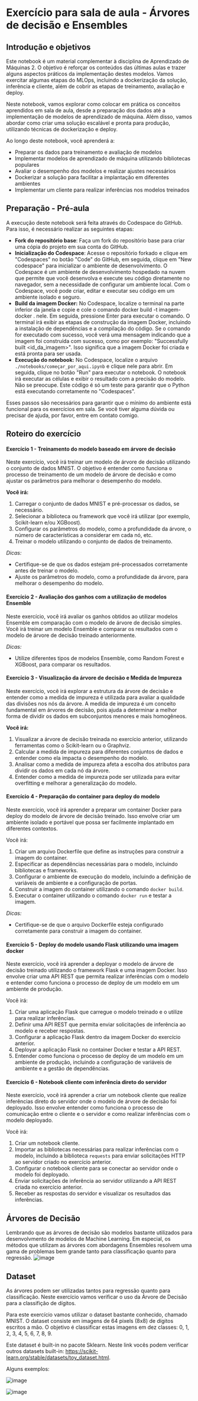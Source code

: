 # Exercício para sala de aula - Árvores de decisão e Ensembles

## Introdução e objetivos
Este notebook é um material complementar à disciplina de Aprendizado de Máquinas 2. O objetivo é reforçar os conteúdos das últimas aulas e trazer alguns aspectos práticos da implementação destes modelos. Vamos exercitar algumas etapas do MLOps, incluindo a dockerização da solução, inferência e cliente, além de cobrir as etapas de treinamento, avaliação e deploy.

Neste notebook, vamos explorar como colocar em prática os conceitos aprendidos em sala de aula, desde a preparação dos dados até a implementação de modelos de aprendizado de máquina. Além disso, vamos abordar como criar uma solução escalável e pronta para produção, utilizando técnicas de dockerização e deploy.

Ao longo deste notebook, você aprenderá a:
- Preparar os dados para treinamento e avaliação de modelos
- Implementar modelos de aprendizado de máquina utilizando bibliotecas populares
- Avaliar o desempenho dos modelos e realizar ajustes necessários
- Dockerizar a solução para facilitar a implantação em diferentes ambientes
- Implementar um cliente para realizar inferências nos modelos treinados

## Preparação - Pré-aula
A execução deste notebook será feita através do Codespace do GitHub. Para isso, é necessário realizar as seguintes etapas:
- **Fork do repositório base**: Faça um fork do repositório base para criar uma cópia do projeto em sua conta do GitHub.
- **Inicialização do Codespace**: Acesse o repositório forkado e clique em "Codespaces" no botão "Code" do GitHub, em seguida, clique em "New codespace" para inicializar o ambiente de desenvolvimento. O Codespace é um ambiente de desenvolvimento hospedado na nuvem que permite que você desenvolva e execute seu código diretamente no navegador, sem a necessidade de configurar um ambiente local. Com o Codespace, você pode criar, editar e executar seu código em um ambiente isolado e seguro.
- **Build da imagem Docker:** No Codespace, localize o terminal na parte inferior da janela e copie e cole o comando docker build -t imagem-docker . nele. Em seguida, pressione Enter para executar o comando. O terminal irá exibir as etapas de construção da imagem Docker, incluindo a instalação de dependências e a compilação do código. Se o comando for executado com sucesso, você verá uma mensagem indicando que a imagem foi construída com sucesso, como por exemplo: "Successfully built <id_da_imagem>". Isso significa que a imagem Docker foi criada e está pronta para ser usada.
- **Execução do notebook:** No Codespace, localize o arquivo `./notebooks/começar_por_aqui.ipynb` e clique nele para abrir. Em seguida, clique no botão "Run" para executar o notebook. O notebook irá executar as células e exibir o resultado com a precisão do modelo. Não se preocupe. Este código é só um teste para garantir que o Python está executando corretamente no "Codespaces".

Esses passos são necessários para garantir que o mínimo do ambiente está funcional para os exercícios em sala. Se você tiver alguma dúvida ou precisar de ajuda, por favor, entre em contato comigo.

## Roteiro do exercício
#### Exercício 1 - Treinamento do modelo baseado em árvore de decisão
Neste exercício, você irá treinar um modelo de árvore de decisão utilizando o conjunto de dados MNIST. O objetivo é entender como funciona o processo de treinamento de um modelo de árvore de decisão e como ajustar os parâmetros para melhorar o desempenho do modelo.

**Você irá:**
1. Carregar o conjunto de dados MNIST e pré-processar os dados, se necessário.
2. Selecionar a biblioteca ou framework que você irá utilizar (por exemplo, Scikit-learn e/ou XGBoost).
3. Configurar os parâmetros do modelo, como a profundidade da árvore, o número de características a considerar em cada nó, etc.
4. Treinar o modelo utilizando o conjunto de dados de treinamento.

*Dicas:*
- Certifique-se de que os dados estejam pré-processados corretamente antes de treinar o modelo.
- Ajuste os parâmetros do modelo, como a profundidade da árvore, para melhorar o desempenho do modelo.

#### Exercício 2 - Avaliação dos ganhos com a utilização de modelos Ensemble
Neste exercício, você irá avaliar os ganhos obtidos ao utilizar modelos Ensemble em comparação com o modelo de árvore de decisão simples. Você irá treinar um modelo Ensemble e comparar os resultados com o modelo de árvore de decisão treinado anteriormente.

*Dicas:*
- Utilize diferentes tipos de modelos Ensemble, como Random Forest e XGBoost, para comparar os resultados.

#### Exercício 3 - Visualização da árvore de decisão e Medida de Impureza
Neste exercício, você irá explorar a estrutura da árvore de decisão e entender como a medida de impureza é utilizada para avaliar a qualidade das divisões nos nós da árvore. A medida de impureza é um conceito fundamental em árvores de decisão, pois ajuda a determinar a melhor forma de dividir os dados em subconjuntos menores e mais homogêneos.

**Você irá:**
1. Visualizar a árvore de decisão treinada no exercício anterior, utilizando ferramentas como o Scikit-learn ou o Graphviz.
2. Calcular a medida de impureza para diferentes conjuntos de dados e entender como ela impacta o desempenho do modelo.
3. Analisar como a medida de impureza afeta a escolha dos atributos para dividir os dados em cada nó da árvore.
4. Entender como a medida de impureza pode ser utilizada para evitar overfitting e melhorar a generalização do modelo.

#### Exercício 4 - Preparação do container para deploy do modelo
Neste exercício, você irá aprender a preparar um container Docker para deploy do modelo de árvore de decisão treinado. Isso envolve criar um ambiente isolado e portável que possa ser facilmente implantado em diferentes contextos.

Você irá:
1. Criar um arquivo Dockerfile que define as instruções para construir a imagem do container.
2. Especificar as dependências necessárias para o modelo, incluindo bibliotecas e frameworks.
3. Configurar o ambiente de execução do modelo, incluindo a definição de variáveis de ambiente e a configuração de portas.
4. Construir a imagem do container utilizando o comando `docker build`.
5. Executar o container utilizando o comando `docker run` e testar a imagem.

*Dicas:*
- Certifique-se de que o arquivo Dockerfile esteja configurado corretamente para construir a imagem do container.

#### Exercício 5 - Deploy do modelo usando Flask utilizando uma imagem docker
Neste exercício, você irá aprender a deployar o modelo de árvore de decisão treinado utilizando o framework Flask e uma imagem Docker. Isso envolve criar uma API REST que permita realizar inferências com o modelo e entender como funciona o processo de deploy de um modelo em um ambiente de produção.

Você irá:
1. Criar uma aplicação Flask que carregue o modelo treinado e o utilize para realizar inferências.
2. Definir uma API REST que permita enviar solicitações de inferência ao modelo e receber respostas.
3. Configurar a aplicação Flask dentro da imagem Docker do exercício anterior.
4. Deployar a aplicação Flask no container Docker e testar a API REST.
5. Entender como funciona o processo de deploy de um modelo em um ambiente de produção, incluindo a configuração de variáveis de ambiente e a gestão de dependências.

#### Exercício 6 - Notebook cliente com inferência direto do servidor
Neste exercício, você irá aprender a criar um notebook cliente que realize inferências direto do servidor onde o modelo de árvore de decisão foi deployado. Isso envolve entender como funciona o processo de comunicação entre o cliente e o servidor e como realizar inferências com o modelo deployado.

Você irá:
1. Criar um notebook cliente.
2. Importar as bibliotecas necessárias para realizar inferências com o modelo, incluindo a biblioteca `requests` para enviar solicitações HTTP ao servidor criado no exercício anterior.
3. Configurar o notebook cliente para se conectar ao servidor onde o modelo foi deployado.
4. Enviar solicitações de inferência ao servidor utilizando a API REST criada no exercício anterior.
5. Receber as respostas do servidor e visualizar os resultados das inferências.


## Árvores de Decisão
Lembrando que as árvores de decisão são modelos bastante utilizados para desenvolvmento de modelos de Machine Learning. Em especial, os métodos que utilizam as árvores com abordagens Ensembles resolvem uma gama de problemas bem grande tanto para classificação quanto para regressão.
![image](https://github.com/user-attachments/assets/5ce90cdb-c730-4157-aff4-2728df617401)

## Dataset
As árvores podem ser utilizadas tantos para regressão quanto para classificação. Neste exercício vamos verificar o uso da Árvore de Decisão para a classifição de dígitos.

Para este exercício vamos utilizar o dataset bastante conhecido, chamado MNIST. O dataset consiste em imagens de 64 pixels (8x8) de dígitos escritos a mão. O objetivo é classificar estas imagens em dez classes: 0, 1, 2, 3, 4, 5, 6, 7, 8, 9.

Este dataset é built-in no pacote Sklearn. Neste link vocês podem verificar outros datasets built-in: https://scikit-learn.org/stable/datasets/toy_dataset.html.

Alguns exemplos:

![image](https://github.com/user-attachments/assets/01868a0f-7cf8-464b-b299-901b78fdba63)

![image](https://github.com/user-attachments/assets/95d84022-bff5-43c6-a07a-3e1da52df06e)


